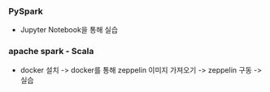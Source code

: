 ### PySpark
- Jupyter Notebook을 통해 실습

### apache spark - Scala
- docker 설치 -> docker를 통해 zeppelin 이미지 가져오기 -> zeppelin 구동 -> 실습